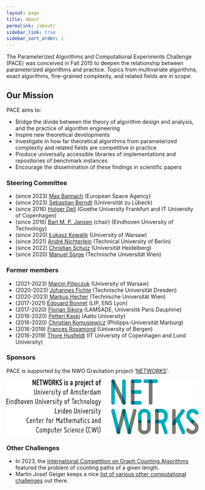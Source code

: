 ```yaml
---
layout: page
title: About
permalink: /about/
sidebar_link: true
sidebar_sort_order: 1
---
```


The Parameterized Algorithms and Computational Experiments Challenge (PACE) was
conceived in Fall 2015 to deepen the relationship between parameterized algorithms and
practice.
Topics from multivariate algorithms, exact algorithms, fine-grained complexity, and related fields are in scope.

## Our Mission

PACE aims to:

- Bridge the divide between the theory of algorithm design and analysis, and the practice
of algorithm engineering
- Inspire new theoretical developments
- Investigate in how far theoretical algorithms from parameterized complexity and related fields are competitive in practice
- Produce universally accessible libraries of implementations and repositories of benchmark instances
- Encourage the dissemination of these findings in scientific papers

### Steering Committee

- (since 2023) [Max Bannach](https://www.esa.int/gsp/ACT/team/max_bannach/) (European Space Agency)
- (since 2023) [Sebastian Berndt](http://www.tcs.uni-luebeck.de/de/mitarbeiter/berndt/) (Universität zu Lübeck)
- (since 2016) [Holger Dell](https://holgerdell.com) (Goethe University Frankfurt and IT University of Copenhagen)
- (since 2016) [Bart M. P. Jansen](https://www.win.tue.nl/~bjansen/) (chair) (Eindhoven University of Technology)
- (since 2020) [Łukasz Kowalik](https://www.mimuw.edu.pl/~kowalik/) (University of Warsaw)
- (since 2021) [André Nichterlein](https://www.akt.tu-berlin.de/menue/team/nichterlein_andre/) (Technical University of Berlin)
- (since 2022) [Christian Schulz](https://schulzchristian.github.io/) (Universität Heidelberg)
- (since 2020) [Manuel Sorge](https://manyu.pro/) (Technische Universität Wien)

### Former members

- (2021-2023) [Marcin Pilipczuk](https://www.mimuw.edu.pl/~malcin/) (University of Warsaw)
- (2020-2023) [Johannes Fichte](https://iccl.inf.tu-dresden.de/web/Johannes_Fichte) (Technische Universität Dresden)
- (2020-2023) [Markus Hecher](https://www.dbai.tuwien.ac.at/staff/hecher/) (Technische Universität Wien)
- (2017-2021) [Édouard Bonnet](http://perso.ens-lyon.fr/edouard.bonnet/) (LIP, ENS Lyon)
- (2017-2020) [Florian Sikora](https://www.lamsade.dauphine.fr/~sikora/) (LAMSADE, Université Paris Dauphine)
- (2016-2020) [Petteri Kaski](https://users.ics.aalto.fi/pkaski/) (Aalto University)
- (2016-2020) [Christian Komusiewicz](https://www.uni-marburg.de/fb12/arbeitsgruppen/algorithmik/index_html?language_sync=1) (Philipps-Universität Marburg)
- (2016-2019) [Frances Rosamond](https://www.uib.no/en/persons/Frances.Rosamond) (University of Bergen)
- (2016-2019) [Thore Husfeldt](https://thorehusfeldt.com/) (IT University of Copenhagen and Lund University)

### Sponsors

PACE is supported by the NWO Gravitation project ‘[NETWORKS](http://thenetworkcenter.nl/)’.

![NETWORKS Logo](/assets/img/networks-logopartners-lang-rgb-1000px.jpg)

### Other Challenges

- In 2023, the [International Competition on Graph Counting Algorithms
](https://afsa.jp/icgca/) featured the problem of counting paths of a given length.
- Martin Josef Geiger keeps a nice [list of various other computational challenges](https://www.hsu-hh.de/logistik/research/challenges) out there.

